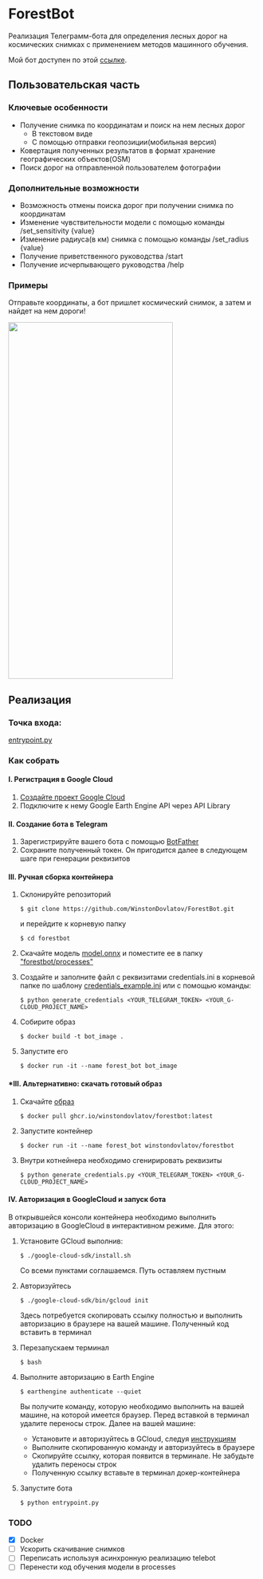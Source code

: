 # ForestBot

Реализация Телеграмм-бота для определения лесных дорог на космических снимках с применением методов машинного
обучения.

Мой бот доступен по этой [ссылке](https://t.me/forest_guide_bot).

## Пользовательская часть

### Ключевые особенности

* Получение снимка по координатам и поиск на нем лесных дорог 
    * В текстовом виде
    * С помощью отправки геопозиции(мобильная версия)
* Ковертация полученных результатов в формат хранение географических объектов(OSM)
* Поиск дорог на отправленной пользователем фотографии


### Дополнительные возможности

* Возможность отмены поиска дорог при получении снимка по координатам
* Изменение чувствительности модели с помощью команды /set_sensitivity {value}
* Изменение радиуса(в км) снимка с помощью команды /set_radius {value} 
* Получение приветственного руководства /start
* Получение исчерпывающего руководства /help

### Примеры

Отправьте координаты, а бот пришлет космический снимок, 
а затем и найдет на нем дороги!


<img src="readme_images/example_cords_lq.gif" width="330" height="716">

## Реализация 

### Точка входа:
[entrypoint.py](https://github.com/WinstonDovlatov/ForestBot/blob/master/entrypoint.py)

### Как собрать

#### I. Регистрация в Google Cloud

1. [Создайте проект Google Cloud](https://console.cloud.google.com/projectcreate)
2. Подключите к нему Google Earth Engine API через API Library

#### II. Создание бота в Telegram

1. Зарегистрируйте вашего бота с помощью [BotFather](https://telegram.me/BotFather) 
2. Сохраните полученный токен. Он пригодится далее в следующем шаге при генерации реквизитов

#### III. Ручная сборка контейнера

1. Склонируйте репозиторий
   
   ```$ git clone https://github.com/WinstonDovlatov/ForestBot.git```
   
   и перейдите к корневую папку
   
   ``` $ cd forestbot ```

2. Скачайте модель [model.onnx](https://drive.google.com/file/d/1TB5jgmAtDGfUffj9J9SUg8K5AZc7prFk/view?usp=sharing) и поместите ее в папку ["forestbot/processes"](https://github.com/WinstonDovlatov/ForestBot/tree/master/forestbot/processes)
3. Создайте и заполните файл с реквизитами credentials.ini в корневой папке по шаблону [credentials_example.ini](https://github.com/WinstonDovlatov/ForestBot/blob/master/credentials_example.ini)
или с помощью команды:
    
    ```$ python generate_credentials <YOUR_TELEGRAM_TOKEN> <YOUR_G-CLOUD_PROJECT_NAME>```
4. Собирите образ 

    ```$ docker build -t bot_image .```
    
5. Запустите его

    ```$ docker run -it --name forest_bot bot_image```
    
#### *III. Альтернативно: скачать готовый образ

1. Скачайте [образ](https://github.com/WinstonDovlatov/ForestBot/pkgs/container/forestbot)

    ```$ docker pull ghcr.io/winstondovlatov/forestbot:latest```
    
2. Запустите контейнер

    ```$ docker run -it --name forest_bot winstondovlatov/forestbot```
    
3. Внутри котнейнера необходимо сгенирировать реквизиты

    ```$ python generate_credentials.py <YOUR_TELEGRAM_TOKEN> <YOUR_G-CLOUD_PROJECT_NAME>```
     
#### IV. Авторизация в GoogleCloud и запуск бота
В открывшейся консоли контейнера необходимо выполнить авторизацию в GoogleCloud в интерактивном режиме. 
Для этого:

1. Установите GCloud выполнив:
   
    ```$ ./google-cloud-sdk/install.sh```
    
    Со всеми пунктами соглашаемся. Путь оставляем пустным
    
2. Авторизуйтесь

    ```$ ./google-cloud-sdk/bin/gcloud init```
    
   Здесь потребуется скопировать ссылку полностью и выполнить авторизацию
   в браузере на вашей машине. Полученный код вставить в терминал
   
3. Перезапускаем терминал
   
    ```$ bash```
4. Выполните авторизацию в Earth Engine

    ```$ earthengine authenticate --quiet```

    Вы получите команду, которую необходимо выполнить на вашей машине, на
    которой имеется браузер. Перед вставкой в терминал удалите переносы строк.
    Далее на вашей машине:

    * Установите и авторизуйтесь в GCloud, следуя [инструкциям](https://cloud.google.com/sdk/docs/install)
    * Выполните скопированную команду и авторизуйтесь в браузере
    * Скопируйте ссылку, которая появится в терминале. Не забудьте удалить переносы строк
    * Полученную ссылку вставьте в терминал докер-контейнера
        
5. Запустите бота

    ```$ python entrypoint.py```

### TODO

- [x] Docker
- [ ] Ускорить скачивание снимков
- [ ] Переписать используя асинхронную реализацию telebot
- [ ] Перенести код обучения модели в processes
